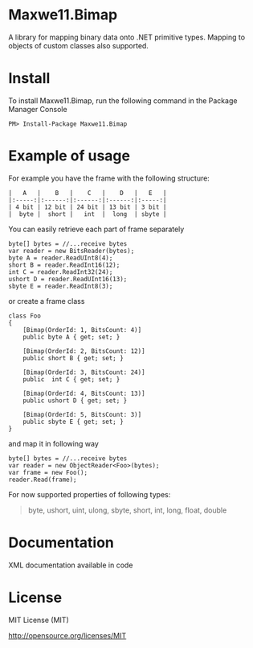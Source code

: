Maxwe11.Bimap
=========

A library for mapping binary data onto .NET primitive types. Mapping to objects of custom classes also supported.

Install
=======

To install Maxwe11.Bimap, run the following command in the Package Manager Console

    PM> Install-Package Maxwe11.Bimap

Example of usage
=======
For example you have the frame with the following structure:

    |   A   |    B   |    C   |    D   |   E   |
	|:-----:|:------:|:------:|:------:|:-----:|
	| 4 bit | 12 bit | 24 bit | 13 bit | 3 bit |
	|  byte |  short |   int  |  long  | sbyte |

You can easily retrieve each part of frame separately

    byte[] bytes = //...receive bytes
    var reader = new BitsReader(bytes);
	byte A = reader.ReadUInt8(4);
    short B = reader.ReadInt16(12);
    int C = reader.ReadInt32(24);
    ushort D = reader.ReadUInt16(13);
    sbyte E = reader.ReadInt8(3);
	
or create a frame class

	class Foo
    {
        [Bimap(OrderId: 1, BitsCount: 4)]
        public byte A { get; set; }

        [Bimap(OrderId: 2, BitsCount: 12)]
        public short B { get; set; }

        [Bimap(OrderId: 3, BitsCount: 24)]
        public  int C { get; set; }

        [Bimap(OrderId: 4, BitsCount: 13)]
        public ushort D { get; set; }

        [Bimap(OrderId: 5, BitsCount: 3)]
        public sbyte E { get; set; }
    }

and map it in following way
	
    byte[] bytes = //...receive bytes
    var reader = new ObjectReader<Foo>(bytes);
    var frame = new Foo();
    reader.Read(frame);
	
For now supported properties of following types:
> byte, ushort, uint, ulong, sbyte, short, int, long, float, double

Documentation
=======

XML documentation available in code

License
=======

MIT License (MIT)

http://opensource.org/licenses/MIT